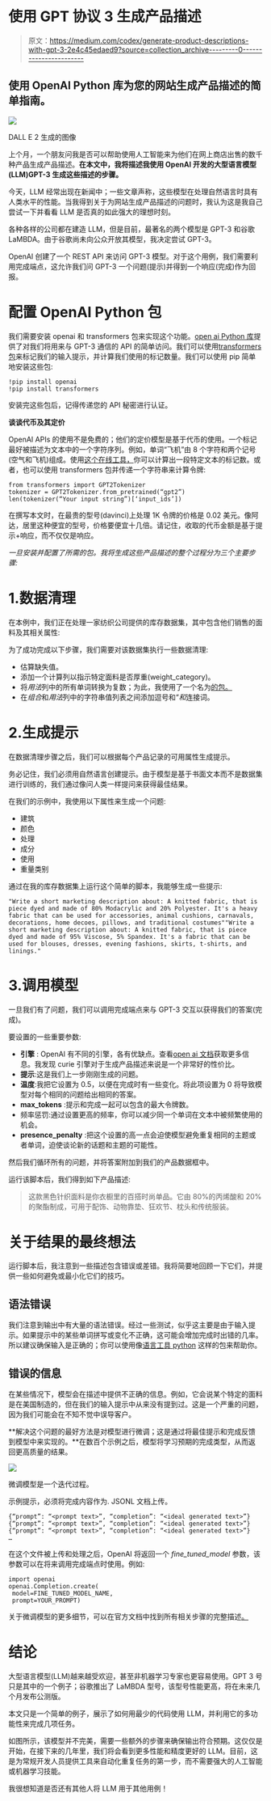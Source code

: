 # 使用 GPT 协议 3 生成产品描述

> 原文：<https://medium.com/codex/generate-product-descriptions-with-gpt-3-2e4c45edaed9?source=collection_archive---------0----------------------->

## 使用 OpenAI Python 库为您的网站生成产品描述的简单指南。

![](img/f9410520ad96d09afc08dc9fed5fec70.png)

DALL E 2 生成的图像

上个月，一个朋友问我是否可以帮助使用人工智能来为他们在网上商店出售的数千种产品生成产品描述。**在本文中，我将描述我使用 OpenAI 开发的大型语言模型(LLM)GPT-3 生成这些描述的步骤。**

今天，LLM 经常出现在新闻中；一些文章声称，这些模型在处理自然语言时具有人类水平的性能。当我得到关于为网站生成产品描述的问题时，我认为这是我自己尝试一下并看看 LLM 是否真的如此强大的理想时刻。

各种各样的公司都在建造 LLM，但是目前，最著名的两个模型是 GPT-3 和谷歌 LaMBDA。由于谷歌尚未向公众开放其模型，我决定尝试 GPT-3。

OpenAI 创建了一个 REST API 来访问 GPT-3 模型。对于这个用例，我们需要利用完成端点，这允许我们问 GPT-3 一个问题(提示)并得到一个响应(完成)作为回报。

# 配置 OpenAI Python 包

我们需要安装 openai 和 transformers 包来实现这个功能。[open ai Python 库](https://github.com/openai/openai-python)提供了对我们将用来与 GPT-3 通信的 API 的简单访问。我们可以使用[transformers 包](https://pypi.org/project/transformers/)来标记我们的输入提示，并计算我们使用的标记数量。我们可以使用 pip 简单地安装这些包:

```
!pip install openai
!pip install transformers
```

安装完这些包后，记得传递您的 API 秘密进行认证。

**谈谈代币及其定价**

OpenAI APIs 的使用不是免费的；他们的定价模型是基于代币的使用。一个标记最好被描述为文本中的一个字符序列。例如，单词“飞机”由 8 个字符和两个记号(空气和飞机)组成。使用[这个在线工具，](https://beta.openai.com/tokenizer)你可以计算出一段特定文本的标记数。或者，也可以使用 transformers 包并传递一个字符串来计算令牌:

```
from transformers import GPT2Tokenizer
tokenizer = GPT2Tokenizer.from_pretrained(“gpt2”)
len(tokenizer(“Your input string”)[‘input_ids’])
```

在撰写本文时，在最贵的型号(davinci)上处理 1K 令牌的价格是 0.02 美元。像阿达，居里这种便宜的型号，价格要便宜十几倍。请记住，收取的代币金额是基于提示+响应，而不仅仅是响应。

*一旦安装并配置了所需的包。我将生成这些产品描述的整个过程分为三个主要步骤:*

# 1.数据清理

在本例中，我们正在处理一家纺织公司提供的库存数据集，其中包含他们销售的面料及其相关属性:

为了成功完成以下步骤，我们需要对该数据集执行一些数据清理:

*   估算缺失值。
*   添加一个计算列以指示特定面料是否厚重(weight_category)。
*   将*用法*列中的所有单词转换为复数；为此，我使用了一个名为[的包。](https://pypi.org/project/inflect/)
*   在*组合*和*用法*列中的字符串值列表之间添加逗号和“*和*连接词。

# 2.生成提示

在数据清理步骤之后，我们可以根据每个产品记录的可用属性生成提示。

务必记住，我们必须用自然语言创建提示。由于模型是基于书面文本而不是数据集进行训练的，我们通过像问人类一样提问来获得最佳结果。

在我们的示例中，我使用以下属性来生成一个问题:

*   建筑
*   颜色
*   处理
*   成分
*   使用
*   重量类别

通过在我的库存数据集上运行这个简单的脚本，我能够生成一些提示:

```
"Write a short marketing description about: A knitted fabric, that is piece dyed and made of 80% Modacrylic and 20% Polyester. It's a heavy fabric that can be used for accessories, animal cushions, carnavals, decorations, home decoes, pillows, and traditional costumes""Write a short marketing description about: A knitted fabric, that is piece dyed and made of 95% Viscose, 5% Spandex. It's a fabric that can be used for blouses, dresses, evening fashions, skirts, t-shirts, and linings."
```

# 3.调用模型

一旦我们有了问题，我们可以调用完成端点来与 GPT-3 交互以获得我们的答案(完成)。

要设置的一些重要参数:

*   **引擎** : OpenAI 有不同的引擎，各有优缺点。查看[open ai 文档](https://beta.openai.com/docs/models/gpt-3)获取更多信息。我发现 curie 引擎对于生成产品描述来说是一个非常好的性价比。
*   **提示**:这是我们上一步刚刚生成的问题。
*   **温度**:我把它设置为 0.5，以便在完成时有一些变化。将此项设置为 0 将导致模型对每个相同的问题给出相同的答案。
*   **max_tokens** :提示和完成一起可以包含的最大令牌数。
*   频率惩罚:通过设置更高的频率，你可以减少同一个单词在文本中被频繁使用的机会。
*   **presence_penalty** :把这个设置的高一点会迫使模型避免重复相同的主题或者单词，迫使谈论新的话题和主题的可能性。

然后我们循环所有的问题，并将答案附加到我们的产品数据框中。

运行该脚本后，我们得到如下产品描述:

> 这款黑色针织面料是你衣橱里的百搭时尚单品。它由 80%的丙烯酸和 20%的聚酯制成，可用于配饰、动物靠垫、狂欢节、枕头和传统服装。

# 关于结果的最终想法

运行脚本后，我注意到一些描述包含错误或差错。我将简要地回顾一下它们，并提供一些如何避免或最小化它们的技巧。

## **语法错误**

我们注意到输出中有大量的语法错误。经过一些测试，似乎这主要是由于输入提示。如果提示中的某些单词拼写或变化不正确，这可能会增加完成时出错的几率。所以建议确保输入是正确的；你可以使用像[语言工具 python](https://pypi.org/project/language-tool-python/) 这样的包来帮助你。

## 错误的信息

在某些情况下，模型会在描述中提供不正确的信息。例如，它会说某个特定的面料是在美国制造的，但在我们的输入提示中从来没有提到过。这是一个严重的问题，因为我们可能会在不知不觉中误导客户。

**解决这个问题的最好方法是对模型进行微调；这是通过将最佳提示和完成反馈到模型中来实现的。**在数百个示例之后，模型将学习预期的完成类型，从而返回更高质量的结果。

![](img/728842c364c10c93faa644b24c59dec9.png)

微调模型是一个迭代过程。

示例提示，必须将完成内容作为. JSONL 文档上传。

```
{“prompt”: “<prompt text>”, “completion”: “<ideal generated text>”}
{“prompt”: “<prompt text>”, “completion”: “<ideal generated text>”}
{“prompt”: “<prompt text>”, “completion”: “<ideal generated text>”}
…
```

在这个文件被上传和处理之后，OpenAI 将返回一个 *fine_tuned_model* 参数，该参数可以在将来调用完成端点时使用。例如:

```
import openai
openai.Completion.create(
 model=FINE_TUNED_MODEL_NAME,
 prompt=YOUR_PROMPT)
```

关于微调模型的更多细节，可以在官方文档中找到所有相关步骤的完整描述[。](https://beta.openai.com/docs/guides/fine-tuning)

# 结论

大型语言模型(LLM)越来越受欢迎，甚至非机器学习专家也更容易使用。GPT 3 号只是其中的一个例子；谷歌推出了 LaMBDA 型号，该型号性能更高，将在未来几个月发布公测版。

本文只是一个简单的例子，展示了如何用最少的代码使用 LLM，并利用它的多功能性来完成几项任务。

如图所示，该模型并不完美，需要一些额外的步骤来确保输出符合预期。这仅仅是开始，在接下来的几年里，我们将会看到更多性能和精度更好的 LLM。目前，这是为常规开发人员提供工具来自动化重复任务的第一步，而不需要强大的人工智能或机器学习技能。

我很想知道是否还有其他人将 LLM 用于其他用例！